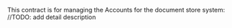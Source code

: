 This contract is for managing the Accounts for the document store system:
//TODO: add detail description
